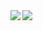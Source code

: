<a href="https://github.com/anuraghazra/github-readme-stats">
  <img align="left" src="https://github-readme-stats.vercel.app/api?username=motoshifurugen&count_private=true&show_icons=true&theme=highcontrast" />
</a>
<a href="https://github.com/anuraghazra/github-readme-stats">
  <img align="left" src="https://github-readme-stats.vercel.app/api/top-langs/?username=motoshifurugen&hide=python" />
</a>